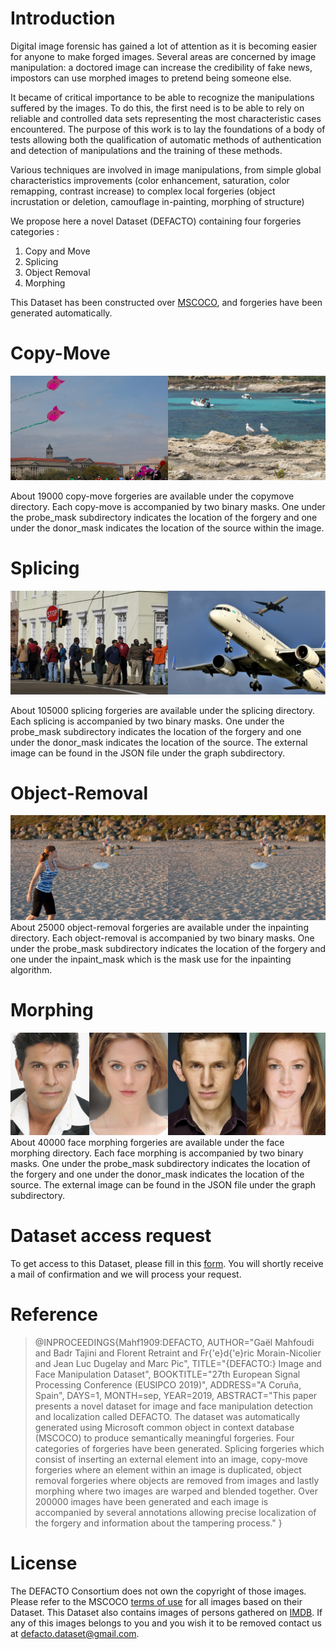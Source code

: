 # Introduction

Digital image forensic has gained a lot of attention as it is becoming easier for anyone to make forged images. Several areas are concerned by image manipulation: a doctored image can increase the credibility of fake news, impostors can use morphed images to pretend being someone else. 

It became of critical importance to be able to recognize the manipulations suffered by the images. To do this, the first need is to be able to rely on reliable and controlled data sets representing the most characteristic cases encountered. The purpose of this work is to lay the foundations of a body of tests allowing both the qualification of automatic methods of authentication and detection of manipulations and the training of these methods.

Various techniques are involved in image manipulations, from simple global characteristics improvements (color enhancement, saturation, color remapping, contrast increase) to complex local forgeries (object incrustation or deletion, camouflage in-painting, morphing of structure) 

We propose here a novel Dataset (DEFACTO) containing four forgeries categories :
1. Copy and Move
2. Splicing
3. Object Removal
4. Morphing

This Dataset has been constructed over [MSCOCO](http://cocodataset.org/#home), and forgeries have been generated automatically.

# Copy-Move

![Example of Copy-Move](/img/cpmf_ex.png)

About 19000 copy-move forgeries are available under the copymove directory. Each copy-move is accompanied by two binary
masks.
One under the probe_mask subdirectory indicates the location of the forgery and one under the donor_mask indicates the 
location of the source within the image.


# Splicing

![Examples of Splicing](/img/sp_ex.png)

About 105000 splicing forgeries are available under the splicing directory. Each splicing is accompanied by two binary
masks.
One under the probe_mask subdirectory indicates the location of the forgery and one under the donor_mask indicates the 
location of the source. The external image can be found in the JSON file under the graph subdirectory.

# Object-Removal

![Examples of Object-Removal](/img/inpainting_ex_1.png)
About 25000 object-removal forgeries are available under the inpainting directory. Each object-removal is accompanied by two 
binary masks.
One under the probe_mask subdirectory indicates the location of the forgery and one under the inpaint_mask which is the mask
use for the inpainting algorithm.

# Morphing

![Examples of Face Morphing](/img/morph_ex.png)
About 40000 face morphing forgeries are available under the face morphing directory. Each face morphing is accompanied by 
two binary masks.
One under the probe_mask subdirectory indicates the location of the forgery and one under the donor_mask indicates the 
location of the source. The external image can be found in the JSON file under the graph subdirectory.

# Dataset access request

To get access to this Dataset, please fill in this [form](https://docs.google.com/forms/d/1G-xxLvBkykTnbkP1rKkWDazNrhrggosaHMhouncN4mk/). You will shortly receive a mail of confirmation and we will process your request.



# Reference

>@INPROCEEDINGS{Mahf1909:DEFACTO,
>AUTHOR="Gaël Mahfoudi and Badr Tajini and Florent Retraint and Fr{\'e}d{\'e}ric
>Morain-Nicolier and Jean Luc Dugelay and Marc Pic",
>TITLE="{DEFACTO:} Image and Face Manipulation Dataset",
>BOOKTITLE="27th European Signal Processing Conference (EUSIPCO 2019)",
>ADDRESS="A Coruña, Spain",
>DAYS=1,
>MONTH=sep,
>YEAR=2019,
>ABSTRACT="This paper presents a novel dataset for image and face manipulation
>detection and localization called DEFACTO. The dataset was automatically
>generated using Microsoft common object in context database (MSCOCO) to
>produce semantically meaningful forgeries. Four categories of forgeries
>have been generated. Splicing forgeries which consist of inserting an
>external element into an image, copy-move forgeries where an element within
>an image is duplicated, object removal forgeries where objects are removed
>from images and lastly morphing where two images are warped and blended
>together. Over 200000 images have been generated and each image is
>accompanied by several annotations allowing precise localization of the
>forgery and information about the tampering process."
>}

# License

The DEFACTO Consortium does not own the copyright of those images.
Please refer to the MSCOCO [terms of use](http://cocodataset.org/#termsofuse) for all images based on their Dataset.
This Dataset also contains images of persons gathered on [IMDB](https://www.imdb.com/). If any of this images
belongs to you and you wish it to be removed contact us at defacto.dataset@gmail.com.


